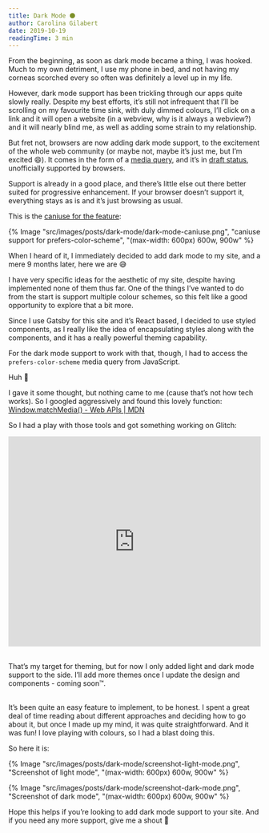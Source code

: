 ```yaml
---
title: Dark Mode 🌑
author: Carolina Gilabert
date: 2019-10-19
readingTime: 3 min
---
```


From the beginning, as soon as dark mode became a thing, I was hooked. Much to my own detriment, I use my phone in bed, and not having my corneas scorched every so often was definitely a level up in my life.

However, dark mode support has been trickling through our apps quite slowly really. Despite my best efforts, it’s still not infrequent that I’ll be scrolling on my favourite time sink, with duly dimmed colours, I’ll click on a link and it will open a website (in a webview, why is it always a webview?) and it will nearly blind me, as well as adding some strain to my relationship.

But fret not, browsers are now adding dark mode support, to the excitement of the whole web community (or maybe not, maybe it’s just me, but I’m excited 😄). It comes in the form of a [media query](https://developer.mozilla.org/en-US/docs/Web/CSS/@media/prefers-color-scheme), and it’s in [draft status](https://drafts.csswg.org/mediaqueries-5/#prefers-color-scheme), unofficially supported by browsers.

Support is already in a good place, and there’s little else out there better suited for progressive enhancement. If your browser doesn’t support it, everything stays as is and it’s just browsing as usual.

This is the [caniuse for the feature](https://caniuse.com/#feat=prefers-color-scheme):

{% Image "src/images/posts/dark-mode/dark-mode-caniuse.png", "caniuse support for prefers-color-scheme", "(max-width: 600px) 600w, 900w" %}

When I heard of it, I immediately decided to add dark mode to my site, and a mere 9 months later, here we are 😅

I have very specific ideas for the aesthetic of my site, despite having implemented none of them thus far. One of the things I’ve wanted to do from the start is support multiple colour schemes, so this felt like a good opportunity to explore that a bit more.

Since I use Gatsby for this site and it’s React based, I decided to use styled components, as I really like the idea of encapsulating styles along with the components, and it has a really powerful theming capability.

For the dark mode support to work with that, though, I had to access the `prefers-color-scheme` media query from JavaScript.

Huh 🤔

I gave it some thought, but nothing came to me (cause that’s not how tech works). So I googled aggressively and found this lovely function:
[Window.matchMedia() - Web APIs | MDN](https://developer.mozilla.org/en-US/docs/Web/API/Window/matchMedia)

So I had a play with those tools and got something working on Glitch:

<div class="glitch-embed-wrap" style="height: 420px; width: 100%;">
  <iframe
    src="https://glitch.com/embed/#!/embed/styled-components-zen-garden?path=README.md&previewSize=100"
    title="styled-components-zen-garden on Glitch"
    allow="geolocation; microphone; camera; midi; vr; encrypted-media"
    style="height: 100%; width: 100%; border: 0;">
  </iframe>
</div><br>
 
That’s my target for theming, but for now I only added light and dark mode support to the side. I’ll add more themes once I update the design and components - coming soon™.<br><br>

It’s been quite an easy feature to implement, to be honest. I spent a great deal of time reading about different approaches and deciding how to go about it, but once I made up my mind, it was quite straightforward. And it was fun! I love playing with colours, so I had a blast doing this.

So here it is:

{% Image "src/images/posts/dark-mode/screenshot-light-mode.png", "Screenshot of light mode", "(max-width: 600px) 600w, 900w" %}

{% Image "src/images/posts/dark-mode/screenshot-dark-mode.png", "Screenshot of dark mode", "(max-width: 600px) 600w, 900w" %}

Hope this helps if you’re looking to add dark mode support to your site. And if you need any more support, give me a shout 🙂
